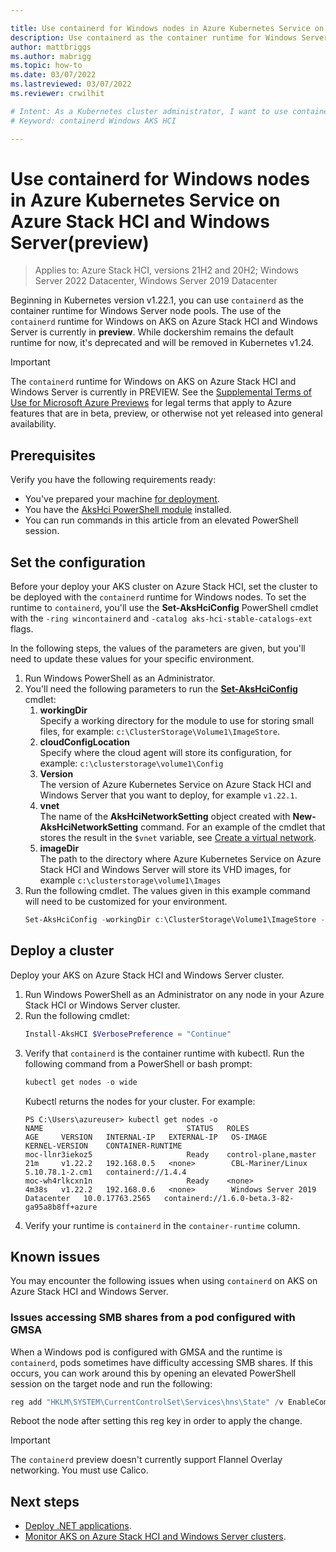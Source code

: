 ```yaml
---

title: Use containerd for Windows nodes in Azure Kubernetes Service on Azure Stack HCI and Windows Server(preview)
description: Use containerd as the container runtime for Windows Server node pools on Azure Kubernetes Service on Azure Stack HCI and Windows Server.
author: mattbriggs
ms.author: mabrigg
ms.topic: how-to
ms.date: 03/07/2022
ms.lastreviewed: 03/07/2022
ms.reviewer: crwilhit

# Intent: As a Kubernetes cluster administrator, I want to use containerd as my runtime so that my cluster is ready for the deprecation of dockershim.
# Keyword: containerd Windows AKS HCI

---
```


# Use containerd for Windows nodes in Azure Kubernetes Service on Azure Stack HCI and Windows Server(preview)

> Applies to: Azure Stack HCI, versions 21H2 and 20H2; Windows Server 2022 Datacenter, Windows Server 2019 Datacenter

Beginning in Kubernetes version v1.22.1, you can use `containerd` as the container runtime for Windows Server node pools. The use of the `containerd` runtime for Windows on AKS on Azure Stack HCI and Windows Server is currently in **preview**. While dockershim remains the default runtime for now, it's deprecated and will be removed in Kubernetes v1.24.

> [!IMPORTANT]  
> The `containerd` runtime for Windows on AKS on Azure Stack HCI and Windows Server is currently in PREVIEW.
> See the [Supplemental Terms of Use for Microsoft Azure Previews](https://azure.microsoft.com/support/legal/preview-supplemental-terms/) for legal terms that apply to Azure features that are in beta, preview, or otherwise not yet released into general availability.

## Prerequisites

Verify you have the following requirements ready:

- You've prepared your machine [for deployment](/azure-stack/aks-hci/prestage-cluster-service-host-create#step-2-prepare-your-machines-for-deployment).
- You have the [AksHci PowerShell module](./kubernetes-walkthrough-powershell.md#install-the-akshci-powershell-module) installed.
- You can run commands in this article from an elevated PowerShell session.
## Set the configuration

Before your deploy your AKS cluster on Azure Stack HCI, set the cluster to be deployed with the `containerd` runtime for Windows nodes. To set the runtime to `containerd`, you'll use the **Set-AksHciConfig** PowerShell cmdlet with the `-ring wincontainerd` and `-catalog aks-hci-stable-catalogs-ext` flags.

In the following steps, the values of the parameters are given, but you'll need to update these values for your specific environment.

1. Run Windows PowerShell as an Administrator.
1. You'll need the following parameters to run the **[Set-AksHciConfig](./reference/ps/set-akshciconfig.md)** cmdlet:
    1. **workingDir**  
        Specify a working directory for the module to use for storing small files, for example: `c:\ClusterStorage\Volume1\ImageStore`.
    1. **cloudConfigLocation**  
        Specify where the cloud agent will store its configuration, for example: `c:\clusterstorage\volume1\Config`
    1. **Version**  
        The version of Azure Kubernetes Service on Azure Stack HCI and Windows Server that you want to deploy, for example `v1.22.1`.
    1. **vnet**  
        The name of the **AksHciNetworkSetting** object created with **New-AksHciNetworkSetting** command. For an example of the cmdlet that stores the result in the `$vnet` variable, see [Create a virtual network](./kubernetes-walkthrough-powershell.md#step-2-create-a-virtual-network).
    1. **imageDir**  
        The path to the directory where Azure Kubernetes Service on Azure Stack HCI and Windows Server will store its VHD images, for example `c:\clusterstorage\volume1\Images`
1. Run the following cmdlet. The values given in this example command will need to be customized for your environment.
    ```powershell
    Set-AksHciConfig -workingDir c:\ClusterStorage\Volume1\ImageStore -Version v1.22.1 -vnet $vnet -imageDir $c:\clusterstorage\volume1\Images -skipHostLimitChecks -ring wincontainerd -catalog aks-hci-stable-catalogs-ext
    ```
## Deploy a cluster

Deploy your AKS on Azure Stack HCI and Windows Server cluster.
1. Run Windows PowerShell as an Administrator on any node in your Azure Stack HCI or Windows Server cluster.
1. Run the following cmdlet:
    ```PowerShell
    Install-AksHCI $VerbosePreference = "Continue"
    ```
1. Verify that `containerd` is the container runtime with kubectl. Run the following command from a PowerShell or bash prompt:
    ```PowerShell
    kubectl get nodes -o wide
    ```
    Kubectl returns the nodes for your cluster. For example:
    ```output
    PS C:\Users\azureuser> kubectl get nodes -o 
    NAME                                STATUS   ROLES                  AGE     VERSION   INTERNAL-IP   EXTERNAL-IP   OS-IMAGE                         KERNEL-VERSION    CONTAINER-RUNTIME
    moc-llnr3iekoz5                     Ready    control-plane,master   21m     v1.22.2   192.168.0.5   <none>        CBL-Mariner/Linux                5.10.78.1-2.cm1   containerd://1.4.4
    moc-wh4rlkcxn1n                     Ready    <none>                 4m38s   v1.22.2   192.168.0.6   <none>        Windows Server 2019 Datacenter   10.0.17763.2565   containerd://1.6.0-beta.3-82-ga95a8b8ff+azure
    ```
1. Verify your runtime is `containerd` in the `container-runtime` column.

## Known issues

You may encounter the following issues when using `containerd` on AKS on Azure Stack HCI and Windows Server.

### Issues accessing SMB shares from a pod configured with GMSA

When a Windows pod is configured with GMSA and the runtime is `containerd`, pods sometimes have difficulty accessing SMB shares. If this occurs, you can work around this by opening an elevated PowerShell session on the target node and run the following:

```powershell  
reg add "HKLM\SYSTEM\CurrentControlSet\Services\hns\State" /v EnableCompartmentNamespace /t REG_DWORD /d 1
```

Reboot the node after setting this reg key in order to apply the change.

> [!IMPORTANT]  
> The `containerd` preview doesn't currently support Flannel Overlay networking. You must use Calico.
## Next steps

- [Deploy .NET applications](deploy-windows-application.md).
- [Monitor AKS on Azure Stack HCI and Windows Server clusters](monitor-logging.md).
